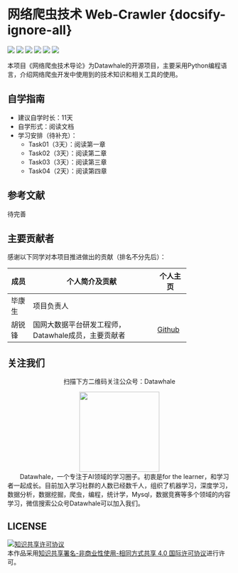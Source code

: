 # 网络爬虫技术 Web-Crawler {docsify-ignore-all}

[![](https://img.shields.io/github/watchers/xiaobi891292/web-crawler.svg?style=flat)](https://github.com/xiaobi891292/web-crawler/watchers)
[![](https://img.shields.io/github/stars/xiaobi891292/web-crawler.svg?style=flat)](https://github.com/xiaobi891292/web-crawler/stargazers)
[![](https://img.shields.io/github/forks/xiaobi891292/web-crawler.svg?style=flat)](https://github.com/xiaobi891292/web-crawler/network/members)
[![](https://img.shields.io/github/issues-pr-closed-raw/xiaobi891292/web-crawler.svg?style=flat)](https://github.com/xiaobi891292/web-crawler/issues)
![](https://img.shields.io/github/repo-size/xiaobi891292/web-crawler.svg?style=flat)
[![](https://github.com/xiaobi891292/web-crawler/actions/workflows/Sync.yml/badge.svg?branch=master)](https://github.com/xiaobi891292/web-crawler/actions/workflows/CI.yml)

本项目《网络爬虫技术导论》为Datawhale的开源项目，主要采用Python编程语言，介绍网络爬虫开发中使用到的技术知识和相关工具的使用。

## 自学指南
- 建议自学时长：11天
- 自学形式：阅读文档
- 学习安排（待补充）：
  - Task01（3天）：阅读第一章
  - Task02（3天）：阅读第二章
  - Task03（3天）：阅读第三章
  - Task04（2天）：阅读第四章
  

## 参考文献
待完善

## 主要贡献者
感谢以下同学对本项目推进做出的贡献（排名不分先后）：

<table align="center" style="width:80%;">
<thead>
  <tr>
    <th>成员</th>
    <th>个人简介及贡献</th>
    <th>个人主页</th>
  </tr>
</thead>
<tbody>
  <tr>
    <td><span style="font-weight:normal;font-style:normal;text-decoration:none">毕康生</span></td>
    <td><span style="font-weight:normal;font-style:normal;text-decoration:none">项目负责人</span></td>
    <td></td>
  </tr>
  <tr>
    <td><span style="font-weight:normal;font-style:normal;text-decoration:none">胡锐锋</span></td>
    <td><span style="font-weight:normal;font-style:normal;text-decoration:none">国网大数据平台研发工程师，Datawhale成员，主要贡献者</span></td>
    <td>
        <a href="https://github.com/Relph1119">Github</a>
    </td>
  </tr>
</tbody>
</table>

## 关注我们
<div align=center>
<p>扫描下方二维码关注公众号：Datawhale</p>
<img src="images/qrcode.jpeg" width = "180" height = "180"></div>
&emsp;&emsp;Datawhale，一个专注于AI领域的学习圈子。初衷是for the learner，和学习者一起成长。目前加入学习社群的人数已经数千人，组织了机器学习，深度学习，数据分析，数据挖掘，爬虫，编程，统计学，Mysql，数据竞赛等多个领域的内容学习，微信搜索公众号Datawhale可以加入我们。

## LICENSE
<a rel="license" href="http://creativecommons.org/licenses/by-nc-sa/4.0/"><img alt="知识共享许可协议" style="border-width:0" src="https://img.shields.io/badge/license-CC%20BY--NC--SA%204.0-lightgrey" /></a><br />本作品采用<a rel="license" href="http://creativecommons.org/licenses/by-nc-sa/4.0/">知识共享署名-非商业性使用-相同方式共享 4.0 国际许可协议</a>进行许可。